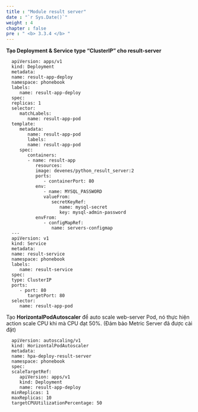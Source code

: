 ```yaml
---
title : "Module result server"
date : "`r Sys.Date()`"
weight : 4
chapter : false
pre : " <b> 3.3.4 </b> "
---
```


**Tạo Deployment & Service type “ClusterIP” cho result-server**

      apiVersion: apps/v1
      kind: Deployment
      metadata:
      name: result-app-deploy
      namespace: phonebook
      labels:
         name: result-app-deploy
      spec:
      replicas: 1
      selector:
         matchLabels:
            name: result-app-pod
      template:
         metadata:
            name: result-app-pod
            labels:
            name: result-app-pod
         spec:
            containers:
            - name: result-app
               resources:
               image: devenes/python_result_server:2
               ports:
                  - containerPort: 80
               env:
                  - name: MYSQL_PASSWORD
                  valueFrom:
                     secretKeyRef:
                        name: mysql-secret
                        key: mysql-admin-password
               envFrom:
                  - configMapRef:
                     name: servers-configmap
      ---
      apiVersion: v1
      kind: Service
      metadata:
      name: result-service
      namespace: phonebook
      labels:
         name: result-service
      spec:
      type: ClusterIP
      ports:
         - port: 80
            targetPort: 80
      selector:
         name: result-app-pod


Tạo **HorizontalPodAutoscaler** để auto scale web-server Pod, nó thực hiện action scale CPU khi mà CPU đạt 50%. (Đảm bảo Metric Server đã được cài đặt)

      apiVersion: autoscaling/v1
      kind: HorizontalPodAutoscaler
      metadata:
      name: hpa-deploy-result-server
      namespace: phonebook
      spec:
      scaleTargetRef:
         apiVersion: apps/v1
         kind: Deployment
         name: result-app-deploy
      minReplicas: 1
      maxReplicas: 10
      targetCPUUtilizationPercentage: 50

